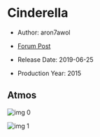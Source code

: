 # Cinderella

* Author: aron7awol

* [Forum Post](https://www.avsforum.com/threads/bass-eq-for-filtered-movies.2995212/post-58249126)

* Release Date: 2019-06-25
* Production Year: 2015

## Atmos

![img 0](https://i.imgur.com/pBPwNca.jpg)

![img 1](https://i.imgur.com/6NG0IbX.png)

